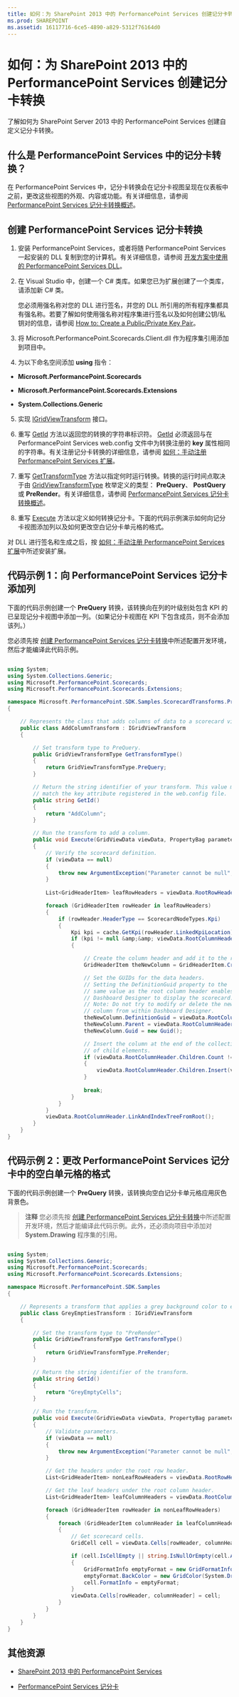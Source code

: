 ```yaml
---
title: 如何：为 SharePoint 2013 中的 PerformancePoint Services 创建记分卡转换
ms.prod: SHAREPOINT
ms.assetid: 16117716-6ce5-4890-a829-5312f76164d0
---
```



# 如何：为 SharePoint 2013 中的 PerformancePoint Services 创建记分卡转换
了解如何为 SharePoint Server 2013 中的 PerformancePoint Services 创建自定义记分卡转换。
## 什么是 PerformancePoint Services 中的记分卡转换？
<a name="bk_intro"> </a>

在 PerformancePoint Services 中，记分卡转换会在记分卡视图呈现在仪表板中之前，更改这些视图的外观、内容或功能。有关详细信息，请参阅 [PerformancePoint Services 记分卡转换概述](http://msdn.microsoft.com/library/d69d171b-827a-48a8-a3e1-7aaf0bfbc7f8%28Office.15%29.aspx)。
  
    
    

## 创建 PerformancePoint Services 记分卡转换
<a name="BKMK_CreateClass"> </a>


1. 安装 PerformancePoint Services，或者将随 PerformancePoint Services一起安装的 DLL 复制到您的计算机。有关详细信息，请参阅  [开发方案中使用的 PerformancePoint Services DLL](http://msdn.microsoft.com/library/41e92619-8253-481d-82f9-35b6a6abc477%28Office.15%29.aspx)。
    
  
2. 在 Visual Studio 中，创建一个 C# 类库。如果您已为扩展创建了一个类库，请添加新 C# 类。
    
    您必须用强名称对您的 DLL 进行签名，并您的 DLL 所引用的所有程序集都具有强名称。若要了解如何使用强名称对程序集进行签名以及如何创建公钥/私钥对的信息，请参阅 [How to: Create a Public/Private Key Pair](http://msdn.microsoft.com/library/05026813-f3bd-4d7c-9e0b-fc588eb3d114.aspx)。
    
  
3. 将 Microsoft.PerformancePoint.Scorecards.Client.dll 作为程序集引用添加到项目中。
    
  
4. 为以下命名空间添加 **using** 指令：
    
  - **Microsoft.PerformancePoint.Scorecards**
    
  
  - **Microsoft.PerformancePoint.Scorecards.Extensions**
    
  
  - **System.Collections.Generic**
    
  
5. 实现  [IGridViewTransform](https://msdn.microsoft.com/library/Microsoft.PerformancePoint.Scorecards.Extensions.IGridViewTransform.aspx) 接口。
    
  
6. 重写  [GetId](https://msdn.microsoft.com/library/Microsoft.PerformancePoint.Scorecards.Extensions.IGridViewTransform.GetId.aspx) 方法以返回您的转换的字符串标识符。 [GetId](https://msdn.microsoft.com/library/Microsoft.PerformancePoint.Scorecards.Extensions.IGridViewTransform.GetId.aspx) 必须返回与在 PerformancePoint Services web.config 文件中为转换注册的 **key** 属性相同的字符串。有关注册记分卡转换的详细信息，请参阅 [如何：手动注册 PerformancePoint Services 扩展](http://msdn.microsoft.com/library/3aa6d340-4b05-46b3-9648-2b6e18e04e09%28Office.15%29.aspx)。
    
  
7. 重写  [GetTransformType](https://msdn.microsoft.com/library/Microsoft.PerformancePoint.Scorecards.Extensions.IGridViewTransform.GetTransformType.aspx) 方法以指定何时运行转换。转换的运行时间点取决于由 [GridViewTransformType](https://msdn.microsoft.com/library/Microsoft.PerformancePoint.Scorecards.Extensions.GridViewTransformType.aspx) 枚举定义的类型： **PreQuery**、 **PostQuery** 或 **PreRender**。有关详细信息，请参阅 [PerformancePoint Services 记分卡转换概述](http://msdn.microsoft.com/library/d69d171b-827a-48a8-a3e1-7aaf0bfbc7f8%28Office.15%29.aspx)。
    
  
8. 重写  [Execute](https://msdn.microsoft.com/library/Microsoft.PerformancePoint.Scorecards.Extensions.IGridViewTransform.Execute.aspx) 方法以定义如何转换记分卡。下面的代码示例演示如何向记分卡视图添加列以及如何更改空白记分卡单元格的格式。
    
  
对 DLL 进行签名和生成之后，按 [如何：手动注册 PerformancePoint Services 扩展](http://msdn.microsoft.com/library/3aa6d340-4b05-46b3-9648-2b6e18e04e09%28Office.15%29.aspx)中所述安装扩展。
## 代码示例 1：向 PerformancePoint Services 记分卡添加列
<a name="bk_example1"> </a>

下面的代码示例创建一个 **PreQuery** 转换，该转换向在列的叶级别处包含 KPI 的已呈现记分卡视图中添加一列。（如果记分卡视图在 KPI 下包含成员，则不会添加该列。）
  
    
    
您必须先按 [创建 PerformancePoint Services 记分卡转换](#BKMK_CreateClass)中所述配置开发环境，然后才能编译此代码示例。
  
    
    



```cs

using System;
using System.Collections.Generic;
using Microsoft.PerformancePoint.Scorecards;
using Microsoft.PerformancePoint.Scorecards.Extensions;

namespace Microsoft.PerformancePoint.SDK.Samples.ScorecardTransforms.PreQuery
{

    // Represents the class that adds columns of data to a scorecard view. 
    public class AddColumnTransform : IGridViewTransform
    {

        // Set transform type to PreQuery.
        public GridViewTransformType GetTransformType()
        {
            return GridViewTransformType.PreQuery;
        }

        // Return the string identifier of your transform. This value must
        // match the key attribute registered in the web.config file.
        public string GetId()
        {
            return "AddColumn";
        }

        // Run the transform to add a column. 
        public void Execute(GridViewData viewData, PropertyBag parameters, IGlobalCache cache)
        {
            // Verify the scorecard definition.
            if (viewData == null)
            {
                throw new ArgumentException("Parameter cannot be null", "viewData");
            }
                     
            List<GridHeaderItem> leafRowHeaders = viewData.RootRowHeader.GetAllLeafHeadersInTree();

            foreach (GridHeaderItem rowHeader in leafRowHeaders)
            {
                if (rowHeader.HeaderType == ScorecardNodeTypes.Kpi)
                {
                    Kpi kpi = cache.GetKpi(rowHeader.LinkedKpiLocation);
                    if (kpi != null &amp;&amp; viewData.RootColumnHeader != null)
                    {

                        // Create the column header and add it to the root.
                        GridHeaderItem theNewColumn = GridHeaderItem.CreateDetailsHeader(kpi.Owner.DisplayName);

                        // Set the GUIDs for the data headers.
                        // Setting the DefinitionGuid property to the
                        // same value as the root column header enables
                        // Dashboard Designer to display the scorecard. 
                        // Note: Do not try to modify or delete the new
                        // column from within Dashboard Designer.
                        theNewColumn.DefinitionGuid = viewData.RootColumnHeader.DefinitionGuid;
                        theNewColumn.Parent = viewData.RootColumnHeader;
                        theNewColumn.Guid = new Guid();

                        // Insert the column at the end of the collection
                        // of child elements.
                        if (viewData.RootColumnHeader.Children.Count != 0)
                        {
                            viewData.RootColumnHeader.Children.Insert(viewData.RootColumnHeader.Children.Count, theNewColumn);
                        }
                                                                         
                        break;
                    }
                }
            }
            viewData.RootColumnHeader.LinkAndIndexTreeFromRoot();
        }
    }
}
```


## 代码示例 2：更改 PerformancePoint Services 记分卡中的空白单元格的格式
<a name="bk_example2"> </a>

下面的代码示例创建一个 **PreQuery** 转换，该转换向空白记分卡单元格应用灰色背景色。
  
    
    

> **注释**
> 您必须先按 [创建 PerformancePoint Services 记分卡转换](#BKMK_CreateClass)中所述配置开发环境，然后才能编译此代码示例。此外，还必须向项目中添加对 **System.Drawing** 程序集的引用。
  
    
    


```cs

using System;
using System.Collections.Generic;
using Microsoft.PerformancePoint.Scorecards;
using Microsoft.PerformancePoint.Scorecards.Extensions;

namespace Microsoft.PerformancePoint.SDK.Samples
{

    // Represents a transform that applies a grey background color to empty scorecard cells.
    public class GreyEmptiesTransform : IGridViewTransform
    {

        // Set the transform type to "PreRender".
        public GridViewTransformType GetTransformType()
        {
            return GridViewTransformType.PreRender;
        }

        // Return the string identifier of the transform.
        public string GetId()
        {
            return "GreyEmptyCells";
        }

        // Run the transform.
        public void Execute(GridViewData viewData, PropertyBag parameters, IGlobalCache cache)
        {
            // Validate parameters. 
            if (viewData == null)
            {
                throw new ArgumentException("Parameter cannot be null", "viewData");
            }

            // Get the headers under the root row header.
            List<GridHeaderItem> nonLeafRowHeaders = viewData.RootRowHeader.GetAllHeadersInTree();

            // Get the leaf headers under the root column header.
            List<GridHeaderItem> leafColumnHeaders = viewData.RootColumnHeader.GetAllLeafHeadersInTree();

            foreach (GridHeaderItem rowHeader in nonLeafRowHeaders)
            {
                foreach (GridHeaderItem columnHeader in leafColumnHeaders)
                {
                    // Get scorecard cells.
                    GridCell cell = viewData.Cells[rowHeader, columnHeader];

                    if (cell.IsCellEmpty || string.IsNullOrEmpty(cell.ActualValue.ToString()))
                    {
                        GridFormatInfo emptyFormat = new GridFormatInfo(viewData.DefaultCellFormatInfo);
                        emptyFormat.BackColor = new GridColor(System.Drawing.Color.Gray);
                        cell.FormatInfo = emptyFormat;
                    }
                    viewData.Cells[rowHeader, columnHeader] = cell;
                }
            }
        }
    }
}


```


## 其他资源
<a name="bk_addResources"> </a>


-  [SharePoint 2013 中的 PerformancePoint Services](performancepoint-services-in-sharepoint-2013.md)
    
  
-  [PerformancePoint Services 记分卡](http://msdn.microsoft.com/library/e77eccdb-82b3-483a-bb91-dfdc716400dd%28Office.15%29.aspx)
    
  

